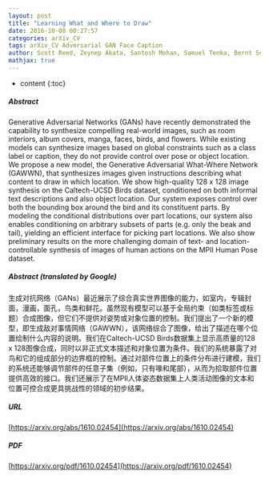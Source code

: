 ```yaml
---
layout: post
title: "Learning What and Where to Draw"
date: 2016-10-08 00:27:57
categories: arXiv_CV
tags: arXiv_CV Adversarial GAN Face Caption
author: Scott Reed, Zeynep Akata, Santosh Mohan, Samuel Tenka, Bernt Schiele, Honglak Lee
mathjax: true
---
```


* content
{:toc}

##### Abstract
Generative Adversarial Networks (GANs) have recently demonstrated the capability to synthesize compelling real-world images, such as room interiors, album covers, manga, faces, birds, and flowers. While existing models can synthesize images based on global constraints such as a class label or caption, they do not provide control over pose or object location. We propose a new model, the Generative Adversarial What-Where Network (GAWWN), that synthesizes images given instructions describing what content to draw in which location. We show high-quality 128 x 128 image synthesis on the Caltech-UCSD Birds dataset, conditioned on both informal text descriptions and also object location. Our system exposes control over both the bounding box around the bird and its constituent parts. By modeling the conditional distributions over part locations, our system also enables conditioning on arbitrary subsets of parts (e.g. only the beak and tail), yielding an efficient interface for picking part locations. We also show preliminary results on the more challenging domain of text- and location-controllable synthesis of images of human actions on the MPII Human Pose dataset.

##### Abstract (translated by Google)
生成对抗网络（GANs）最近展示了综合真实世界图像的能力，如室内，专辑封面，漫画，面孔，鸟类和鲜花。虽然现有模型可以基于全局约束（如类标签或标题）合成图像，但它们不提供对姿势或对象位置的控制。我们提出了一个新的模型，即生成敌对事情网络（GAWWN），该网络综合了图像，给出了描述在哪个位置绘制什么内容的说明。我们在Caltech-UCSD Birds数据集上显示高质量的128 x 128图像合成，同时以非正式文本描述和对象位置为条件。我们的系统暴露了对鸟和它的组成部分的边界框的控制。通过对部件位置上的条件分布进行建模，我们的系统还能够调节部件的任意子集（例如，只有喙和尾部），从而为拾取部件位置提供高效的接口。我们还展示了在MPII人体姿态数据集上人类活动图像的文本和位置可控合成更具挑战性的领域的初步结果。

##### URL
[https://arxiv.org/abs/1610.02454](https://arxiv.org/abs/1610.02454)

##### PDF
[https://arxiv.org/pdf/1610.02454](https://arxiv.org/pdf/1610.02454)

